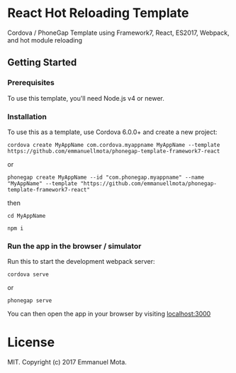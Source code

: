 # React Hot Reloading Template

Cordova / PhoneGap Template using Framework7, React, ES2017, Webpack, and hot module reloading

## Getting Started

### Prerequisites

To use this template, you'll need Node.js v4 or newer.

### Installation

To use this as a template, use Cordova 6.0.0+ and create a new project:

```
cordova create MyAppName com.cordova.myappname MyAppName --template https://github.com/emmanuellmota/phonegap-template-framework7-react
```

or

```
phonegap create MyAppName --id "com.phonegap.myappname" --name "MyAppName" --template "https://github.com/emmanuellmota/phonegap-template-framework7-react"
```

then

```
cd MyAppName
```

```
npm i
```

### Run the app in the browser / simulator

Run this to start the development webpack server:

```
cordova serve
```
or
```
phonegap serve
```

You can then open the app in your browser by visiting [localhost:3000](http://localhost:3000)


# License

MIT. Copyright (c) 2017 Emmanuel Mota.
